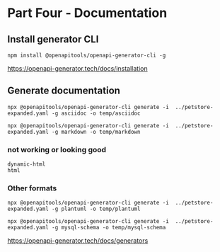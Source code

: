 # Part Four - Documentation

## Install generator CLI

    npm install @openapitools/openapi-generator-cli -g

https://openapi-generator.tech/docs/installation

## Generate documentation

    npx @openapitools/openapi-generator-cli generate -i  ../petstore-expanded.yaml -g asciidoc -o temp/asciidoc

    npx @openapitools/openapi-generator-cli generate -i  ../petstore-expanded.yaml -g markdown -o temp/markdown

### not working or looking good

    dynamic-html
    html

### Other formats

    npx @openapitools/openapi-generator-cli generate -i  ../petstore-expanded.yaml -g plantuml -o temp/plantuml

    npx @openapitools/openapi-generator-cli generate -i  ../petstore-expanded.yaml -g mysql-schema -o temp/mysql-schema

https://openapi-generator.tech/docs/generators
